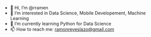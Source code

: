 - 👋 Hi, I’m @rramen
- 👀 I’m interested in Data Science, Mobile Developement, Machine Learning
- 🌱 I’m currently learning Python for Data Science
- 📫 How to reach me: ramonreyeslazo@gmail.com

<!---
rramen/rramen is a ✨ special ✨ repository because its `README.md` (this file) appears on your GitHub profile.
You can click the Preview link to take a look at your changes.
--->
